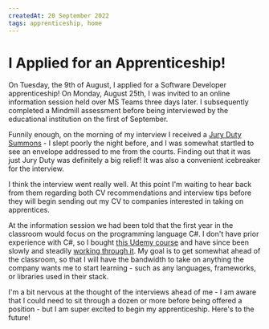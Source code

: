 ```yaml
---
createdAt: 20 September 2022
tags: apprenticeship, home
---
```


# I Applied for an Apprenticeship!

On Tuesday, the 9th of August, I applied for a Software Developer apprenticeship! On Monday, August 25th, I was invited to an online information session held over MS Teams three days later. I subsequently completed a Mindmill assessment before being interviewed by the educational institution on the first of September.

Funnily enough, on the morning of my interview I received a [Jury Duty Summons](/posts/my-first-jury-duty) - I slept poorly the night before, and I was somewhat startled to see an envelope addressed to me from the courts. Finding out that it was just Jury Duty was definitely a big relief! It was also a convenient icebreaker for the interview.

I think the interview went really well. At this point I'm waiting to hear back from them regarding both CV recommendations and interview tips before they will begin sending out my CV to companies interested in taking on apprentices.

At the information session we had been told that the first year in the classroom would focus on the programming language C#. I don't have prior experience with C#, so I bought [this Udemy course](https://www.udemy.com/course/complete-csharp-masterclass/) and have since been slowly and steadily [working through it](https://github.com/MrSarno/CSharpMasterclass). My goal is to get somewhat ahead of the classroom, so that I will have the bandwidth to take on anything the company wants me to start learning - such as any languages, frameworks, or libraries used in their stack.

I'm a bit nervous at the thought of the interviews ahead of me - I am aware that I could need to sit through a dozen or more before being offered a position - but I am super excited to begin my apprenticeship. Here's to the future!
